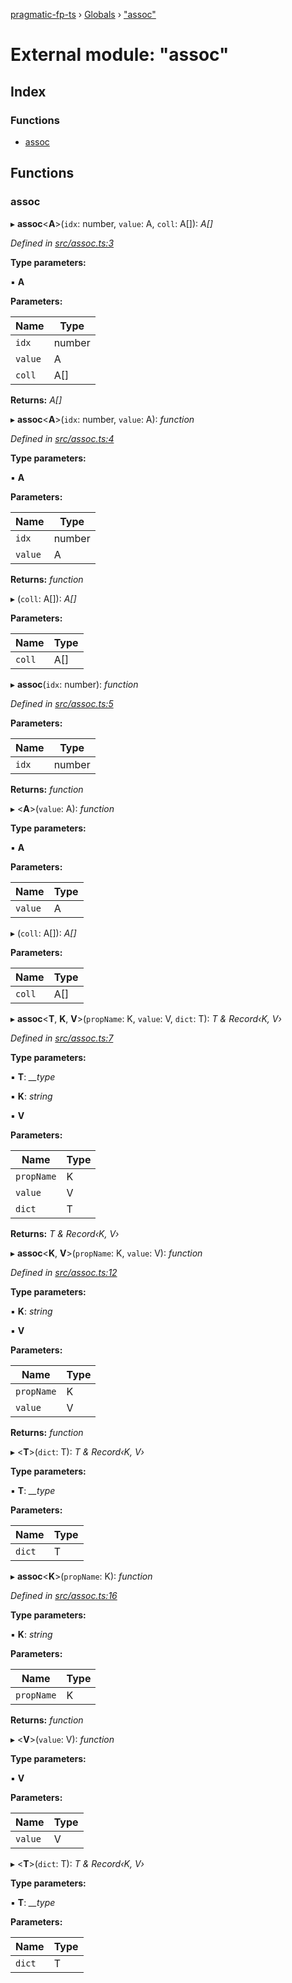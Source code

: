 [pragmatic-fp-ts](../README.md) › [Globals](../globals.md) › ["assoc"](_assoc_.md)

# External module: "assoc"

## Index

### Functions

* [assoc](_assoc_.md#assoc)

## Functions

###  assoc

▸ **assoc**<**A**>(`idx`: number, `value`: A, `coll`: A[]): *A[]*

*Defined in [src/assoc.ts:3](https://github.com/hermann-p/pragmatic-fp-ts/blob/6562256/src/assoc.ts#L3)*

**Type parameters:**

▪ **A**

**Parameters:**

Name | Type |
------ | ------ |
`idx` | number |
`value` | A |
`coll` | A[] |

**Returns:** *A[]*

▸ **assoc**<**A**>(`idx`: number, `value`: A): *function*

*Defined in [src/assoc.ts:4](https://github.com/hermann-p/pragmatic-fp-ts/blob/6562256/src/assoc.ts#L4)*

**Type parameters:**

▪ **A**

**Parameters:**

Name | Type |
------ | ------ |
`idx` | number |
`value` | A |

**Returns:** *function*

▸ (`coll`: A[]): *A[]*

**Parameters:**

Name | Type |
------ | ------ |
`coll` | A[] |

▸ **assoc**(`idx`: number): *function*

*Defined in [src/assoc.ts:5](https://github.com/hermann-p/pragmatic-fp-ts/blob/6562256/src/assoc.ts#L5)*

**Parameters:**

Name | Type |
------ | ------ |
`idx` | number |

**Returns:** *function*

▸ <**A**>(`value`: A): *function*

**Type parameters:**

▪ **A**

**Parameters:**

Name | Type |
------ | ------ |
`value` | A |

▸ (`coll`: A[]): *A[]*

**Parameters:**

Name | Type |
------ | ------ |
`coll` | A[] |

▸ **assoc**<**T**, **K**, **V**>(`propName`: K, `value`: V, `dict`: T): *T & Record‹K, V›*

*Defined in [src/assoc.ts:7](https://github.com/hermann-p/pragmatic-fp-ts/blob/6562256/src/assoc.ts#L7)*

**Type parameters:**

▪ **T**: *__type*

▪ **K**: *string*

▪ **V**

**Parameters:**

Name | Type |
------ | ------ |
`propName` | K |
`value` | V |
`dict` | T |

**Returns:** *T & Record‹K, V›*

▸ **assoc**<**K**, **V**>(`propName`: K, `value`: V): *function*

*Defined in [src/assoc.ts:12](https://github.com/hermann-p/pragmatic-fp-ts/blob/6562256/src/assoc.ts#L12)*

**Type parameters:**

▪ **K**: *string*

▪ **V**

**Parameters:**

Name | Type |
------ | ------ |
`propName` | K |
`value` | V |

**Returns:** *function*

▸ <**T**>(`dict`: T): *T & Record‹K, V›*

**Type parameters:**

▪ **T**: *__type*

**Parameters:**

Name | Type |
------ | ------ |
`dict` | T |

▸ **assoc**<**K**>(`propName`: K): *function*

*Defined in [src/assoc.ts:16](https://github.com/hermann-p/pragmatic-fp-ts/blob/6562256/src/assoc.ts#L16)*

**Type parameters:**

▪ **K**: *string*

**Parameters:**

Name | Type |
------ | ------ |
`propName` | K |

**Returns:** *function*

▸ <**V**>(`value`: V): *function*

**Type parameters:**

▪ **V**

**Parameters:**

Name | Type |
------ | ------ |
`value` | V |

▸ <**T**>(`dict`: T): *T & Record‹K, V›*

**Type parameters:**

▪ **T**: *__type*

**Parameters:**

Name | Type |
------ | ------ |
`dict` | T |
